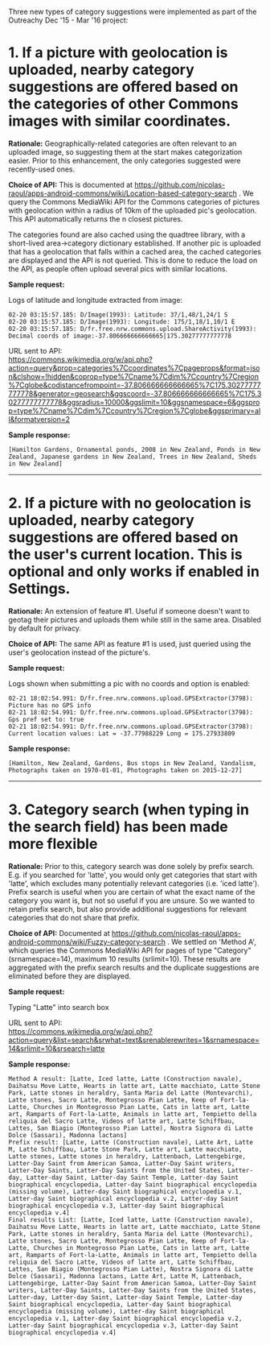 Three new types of category suggestions were implemented as part of the Outreachy Dec '15 - Mar '16 project:

# 1. If a picture with geolocation is uploaded, nearby category suggestions are offered based on the categories of other Commons images with similar coordinates.

**Rationale:** Geographically-related categories are often relevant to an uploaded image, so suggesting them at the start makes categorization easier. Prior to this enhancement, the only categories suggested were recently-used ones.

**Choice of API:** This is documented at https://github.com/nicolas-raoul/apps-android-commons/wiki/Location-based-category-search . We query the Commons MediaWiki API for the Commons categories of pictures with geolocation within a radius of 10km of the uploaded pic's geolocation. This API automatically returns the n closest pictures. 

The categories found are also cached using the quadtree library, with a short-lived area->category dictionary established. If another pic is uploaded that has a geolocation that falls within a cached area, the cached categories are displayed and the API is not queried. This is done to reduce the load on the API, as people often upload several pics with similar locations.

**Sample request:** 

Logs of latitude and longitude extracted from image:

    02-20 03:15:57.185: D/Image(1993): Latitude: 37/1,48/1,24/1 S
    02-20 03:15:57.185: D/Image(1993): Longitude: 175/1,18/1,10/1 E
    02-20 03:15:57.185: D/fr.free.nrw.commons.upload.ShareActivity(1993): Decimal coords of image:-37.806666666666665|175.30277777777778

URL sent to API:    
https://commons.wikimedia.org/w/api.php?action=query&prop=categories%7Ccoordinates%7Cpageprops&format=json&clshow=!hidden&coprop=type%7Cname%7Cdim%7Ccountry%7Cregion%7Cglobe&codistancefrompoint=-37.806666666666665%7C175.30277777777778&generator=geosearch&ggscoord=-37.806666666666665%7C175.30277777777778&ggsradius=10000&ggslimit=10&ggsnamespace=6&ggsprop=type%7Cname%7Cdim%7Ccountry%7Cregion%7Cglobe&ggsprimary=all&formatversion=2

**Sample response:**

    [Hamilton Gardens, Ornamental ponds, 2008 in New Zealand, Ponds in New Zealand, Japanese gardens in New Zealand, Trees in New Zealand, Sheds in New Zealand]


***


# 2. If a picture with no geolocation is uploaded, nearby category suggestions are offered based on the user's current location. This is optional and only works if enabled in Settings.

**Rationale:** An extension of feature #1. Useful if someone doesn't want to geotag their pictures and uploads them while still in the same area. Disabled by default for privacy.

**Choice of API:** The same API as feature #1 is used, just queried using the user's geolocation instead of the picture's.

**Sample request:** 

Logs shown when submitting a pic with no coords and option is enabled:

    02-21 18:02:54.991: D/fr.free.nrw.commons.upload.GPSExtractor(3798): Picture has no GPS info
    02-21 18:02:54.991: D/fr.free.nrw.commons.upload.GPSExtractor(3798): Gps pref set to: true
    02-21 18:02:54.991: D/fr.free.nrw.commons.upload.GPSExtractor(3798): Current location values: Lat = -37.77988229 Long = 175.27933809


**Sample response:**

    [Hamilton, New Zealand, Gardens, Bus stops in New Zealand, Vandalism, Photographs taken on 1970-01-01, Photographs taken on 2015-12-27]



***


# 3. Category search (when typing in the search field) has been made more flexible

**Rationale:** Prior to this, category search was done solely by prefix search. E.g. if you searched for 'latte', you would only get categories that start with 'latte', which excludes many potentially relevant categories (i.e. 'iced latte'). Prefix search is useful when you are certain of what the exact name of the category you want is, but not so useful if you are unsure. So we wanted to retain prefix search, but also provide additional suggestions for relevant categories that do not share that prefix.

**Choice of API:** Documented at https://github.com/nicolas-raoul/apps-android-commons/wiki/Fuzzy-category-search . We settled on 'Method A', which queries the Commons MediaWiki API for pages of type "Category" (srnamespace=14), maximum 10 results (srlimit=10). These results are aggregated with the prefix search results and the duplicate suggestions are eliminated before they are displayed.

**Sample request:**

Typing "Latte" into search box

URL sent to API:  
https://commons.wikimedia.org/w/api.php?action=query&list=search&srwhat=text&srenablerewrites=1&srnamespace=14&srlimit=10&srsearch=latte

**Sample response:**


    Method A result: [Latte, Iced latte, Latte (Construction navale), Daihatsu Move Latte, Hearts in latte art, Latte macchiato, Latte Stone Park, Latte stones in heraldry, Santa Maria del Latte (Montevarchi), Latte stones, Sacro Latte, Montegrosso Pian Latte, Keep of Fort-la-Latte, Churches in Montegrosso Pian Latte, Cats in latte art, Latte art, Ramparts of Fort-la-Latte, Animals in latte art, Tempietto della reliquia del Sacro Latte, Videos of latte art, Latte Schiffbau, Lattes, San Biagio (Montegrosso Pian Latte), Nostra Signora di Latte Dolce (Sassari), Madonna lactans]
    Prefix result: [Latte, Latte (Construction navale), Latte Art, Latte M, Latte Schiffbau, Latte Stone Park, Latte art, Latte macchiato, Latte stones, Latte stones in heraldry, Lattenbach, Lattengebirge, Latter-Day Saint from American Samoa, Latter-Day Saint writers, Latter-Day Saints, Latter-Day Saints from the United States, Latter-day, Latter-day Saint, Latter-day Saint Temple, Latter-day Saint biographical encyclopedia, Latter-day Saint biographical encyclopedia (missing volume), Latter-day Saint biographical encyclopedia v.1, Latter-day Saint biographical encyclopedia v.2, Latter-day Saint biographical encyclopedia v.3, Latter-day Saint biographical encyclopedia v.4]
    Final results List: [Latte, Iced latte, Latte (Construction navale), Daihatsu Move Latte, Hearts in latte art, Latte macchiato, Latte Stone Park, Latte stones in heraldry, Santa Maria del Latte (Montevarchi), Latte stones, Sacro Latte, Montegrosso Pian Latte, Keep of Fort-la-Latte, Churches in Montegrosso Pian Latte, Cats in latte art, Latte art, Ramparts of Fort-la-Latte, Animals in latte art, Tempietto della reliquia del Sacro Latte, Videos of latte art, Latte Schiffbau, Lattes, San Biagio (Montegrosso Pian Latte), Nostra Signora di Latte Dolce (Sassari), Madonna lactans, Latte Art, Latte M, Lattenbach, Lattengebirge, Latter-Day Saint from American Samoa, Latter-Day Saint writers, Latter-Day Saints, Latter-Day Saints from the United States, Latter-day, Latter-day Saint, Latter-day Saint Temple, Latter-day Saint biographical encyclopedia, Latter-day Saint biographical encyclopedia (missing volume), Latter-day Saint biographical encyclopedia v.1, Latter-day Saint biographical encyclopedia v.2, Latter-day Saint biographical encyclopedia v.3, Latter-day Saint biographical encyclopedia v.4]